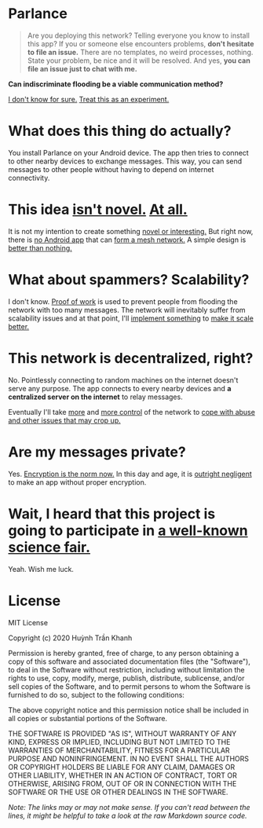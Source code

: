<!-- The practice of linking random words to convey a subtle message is getting out of fashion. -->

# Parlance

> Are you deploying this network? Telling everyone you know to install this app? If you or someone else encounters problems, **don't hesitate to file an issue.** There are no templates, no weird processes, nothing. State your problem, be nice and it will be resolved. And yes, **you can file an issue just to chat with me.**

**Can indiscriminate flooding be a viable communication method?**

[I don't know for sure.](https://news.ycombinator.com/item?id=6866972) [Treat this as an experiment.](https://ccronline.sigcomm.org/wp-content/uploads/2019/05/acmdl19-295.pdf)

<!-- Broadcast-only networks have their own weaknesses. Let's not rehash that, I am well aware. Unfortunately broadcast-only is the most practical mode for ad hoc wireless networks. -->

# What does this thing do actually?

You install Parlance on your Android device. The app then tries to connect to other nearby devices to exchange messages. This way, you can send messages to other people without having to depend on internet connectivity.

# This idea [isn't novel.](https://bitmessage.org/wiki/Main_Page) [At all.](https://scuttlebutt.nz/)

<!-- Bitmessage is a usability nightmare. Techies can figure things out but non-technical people can't. Same goes for Scuttlebutt. -->

It is not my intention to create something [novel or interesting.](http://www.servalproject.org/) But right now, there is [no Android app](https://www.opengarden.com/firechat/) that can [form a mesh network.](https://briarproject.org/) A simple design is [better than nothing.](https://www.manyver.se/)

<!-- These app don't work. They are very iffy. -->

# What about spammers? Scalability?

I don't know. [Proof of work](https://bitmessage.org/wiki/Proof_of_work) is used to prevent people from flooding the network with too many messages. The network will inevitably suffer from scalability issues and at that point, I'll [implement something](https://en.wikipedia.org/wiki/Geo-fence) to [make it scale better.](https://developer.android.com/training/safetynet/attestation)

<!-- It is impossible to make the network scale while also adhering to some sort of architectural purity. Ultimately I'll have to rely on heuristics when there are more users. -->

# This network is decentralized, right?

No. Pointlessly connecting to random machines on the internet doesn't serve any purpose. The app connects to every nearby devices and **a centralized server on the internet** to relay messages.

Eventually I'll take [more](https://software.intel.com/en-us/sgx) and [more control](https://developer.android.com/training/articles/security-key-attestation) of the network to [cope with abuse and other issues that may crop up.](https://en.wikipedia.org/wiki/Blind_signature)

<!-- I am sorry, but in the near future you won't be able to use custom software to participate in this network. -->

# Are my messages private?

Yes. [Encryption is the norm now.](https://nacl.cr.yp.to/) In this day and age, it is [outright negligent](https://en.wikipedia.org/wiki/Crypto_Wars) to make an app without proper encryption.

# Wait, I heard that this project is going to participate in [a well-known science fair.](https://www.societyforscience.org/isef/)

Yeah. Wish me luck.

<!-- I don't expect anything beyond some recogntion. -->

# License

MIT License

Copyright (c) 2020 Huỳnh Trần Khanh

Permission is hereby granted, free of charge, to any person obtaining a copy
of this software and associated documentation files (the "Software"), to deal
in the Software without restriction, including without limitation the rights
to use, copy, modify, merge, publish, distribute, sublicense, and/or sell
copies of the Software, and to permit persons to whom the Software is
furnished to do so, subject to the following conditions:

The above copyright notice and this permission notice shall be included in all
copies or substantial portions of the Software.

THE SOFTWARE IS PROVIDED "AS IS", WITHOUT WARRANTY OF ANY KIND, EXPRESS OR
IMPLIED, INCLUDING BUT NOT LIMITED TO THE WARRANTIES OF MERCHANTABILITY,
FITNESS FOR A PARTICULAR PURPOSE AND NONINFRINGEMENT. IN NO EVENT SHALL THE
AUTHORS OR COPYRIGHT HOLDERS BE LIABLE FOR ANY CLAIM, DAMAGES OR OTHER
LIABILITY, WHETHER IN AN ACTION OF CONTRACT, TORT OR OTHERWISE, ARISING FROM,
OUT OF OR IN CONNECTION WITH THE SOFTWARE OR THE USE OR OTHER DEALINGS IN THE
SOFTWARE.

_Note: The links may or may not make sense. If you can't read between the lines, it might be helpful to take a look at the raw Markdown source code._
